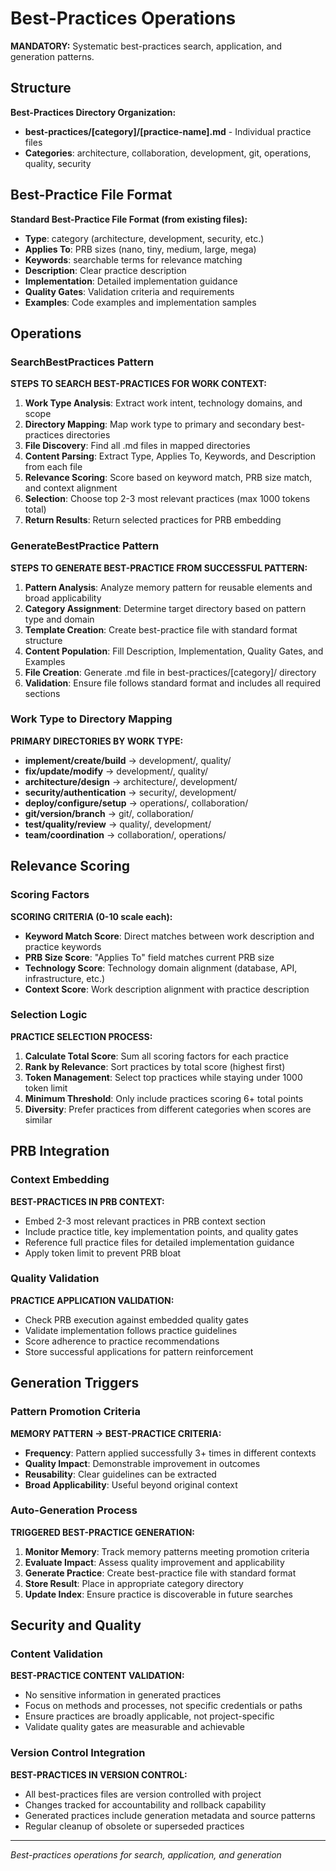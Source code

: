 # Best-Practices Operations

**MANDATORY:** Systematic best-practices search, application, and generation patterns.

## Structure

**Best-Practices Directory Organization:**
- **best-practices/[category]/[practice-name].md** - Individual practice files
- **Categories**: architecture, collaboration, development, git, operations, quality, security

## Best-Practice File Format

**Standard Best-Practice File Format (from existing files):**
- **Type**: category (architecture, development, security, etc.)
- **Applies To**: PRB sizes (nano, tiny, medium, large, mega)
- **Keywords**: searchable terms for relevance matching
- **Description**: Clear practice description
- **Implementation**: Detailed implementation guidance
- **Quality Gates**: Validation criteria and requirements
- **Examples**: Code examples and implementation samples

## Operations

### SearchBestPractices Pattern
**STEPS TO SEARCH BEST-PRACTICES FOR WORK CONTEXT:**
1. **Work Type Analysis**: Extract work intent, technology domains, and scope
2. **Directory Mapping**: Map work type to primary and secondary best-practices directories
3. **File Discovery**: Find all .md files in mapped directories
4. **Content Parsing**: Extract Type, Applies To, Keywords, and Description from each file
5. **Relevance Scoring**: Score based on keyword match, PRB size match, and context alignment
6. **Selection**: Choose top 2-3 most relevant practices (max 1000 tokens total)
7. **Return Results**: Return selected practices for PRB embedding

### GenerateBestPractice Pattern  
**STEPS TO GENERATE BEST-PRACTICE FROM SUCCESSFUL PATTERN:**
1. **Pattern Analysis**: Analyze memory pattern for reusable elements and broad applicability
2. **Category Assignment**: Determine target directory based on pattern type and domain
3. **Template Creation**: Create best-practice file with standard format structure
4. **Content Population**: Fill Description, Implementation, Quality Gates, and Examples
5. **File Creation**: Generate .md file in best-practices/[category]/ directory
6. **Validation**: Ensure file follows standard format and includes all required sections

### Work Type to Directory Mapping
**PRIMARY DIRECTORIES BY WORK TYPE:**
- **implement/create/build** → development/, quality/
- **fix/update/modify** → development/, quality/  
- **architecture/design** → architecture/, development/
- **security/authentication** → security/, development/
- **deploy/configure/setup** → operations/, collaboration/
- **git/version/branch** → git/, collaboration/
- **test/quality/review** → quality/, development/
- **team/coordination** → collaboration/, operations/

## Relevance Scoring

### Scoring Factors
**SCORING CRITERIA (0-10 scale each):**
- **Keyword Match Score**: Direct matches between work description and practice keywords
- **PRB Size Score**: "Applies To" field matches current PRB size
- **Technology Score**: Technology domain alignment (database, API, infrastructure, etc.)
- **Context Score**: Work description alignment with practice description

### Selection Logic
**PRACTICE SELECTION PROCESS:**
1. **Calculate Total Score**: Sum all scoring factors for each practice
2. **Rank by Relevance**: Sort practices by total score (highest first)
3. **Token Management**: Select top practices while staying under 1000 token limit
4. **Minimum Threshold**: Only include practices scoring 6+ total points
5. **Diversity**: Prefer practices from different categories when scores are similar

## PRB Integration

### Context Embedding
**BEST-PRACTICES IN PRB CONTEXT:**
- Embed 2-3 most relevant practices in PRB context section
- Include practice title, key implementation points, and quality gates
- Reference full practice files for detailed implementation guidance
- Apply token limit to prevent PRB bloat

### Quality Validation
**PRACTICE APPLICATION VALIDATION:**
- Check PRB execution against embedded quality gates
- Validate implementation follows practice guidelines
- Score adherence to practice recommendations
- Store successful applications for pattern reinforcement

## Generation Triggers

### Pattern Promotion Criteria
**MEMORY PATTERN → BEST-PRACTICE CRITERIA:**
- **Frequency**: Pattern applied successfully 3+ times in different contexts
- **Quality Impact**: Demonstrable improvement in outcomes
- **Reusability**: Clear guidelines can be extracted
- **Broad Applicability**: Useful beyond original context

### Auto-Generation Process
**TRIGGERED BEST-PRACTICE GENERATION:**
1. **Monitor Memory**: Track memory patterns meeting promotion criteria
2. **Evaluate Impact**: Assess quality improvement and applicability  
3. **Generate Practice**: Create best-practice file with standard format
4. **Store Result**: Place in appropriate category directory
5. **Update Index**: Ensure practice is discoverable in future searches

## Security and Quality

### Content Validation
**BEST-PRACTICE CONTENT VALIDATION:**
- No sensitive information in generated practices
- Focus on methods and processes, not specific credentials or paths
- Ensure practices are broadly applicable, not project-specific
- Validate quality gates are measurable and achievable

### Version Control Integration
**BEST-PRACTICES IN VERSION CONTROL:**
- All best-practices files are version controlled with project
- Changes tracked for accountability and rollback capability
- Generated practices include generation metadata and source patterns
- Regular cleanup of obsolete or superseded practices

---
*Best-practices operations for search, application, and generation*